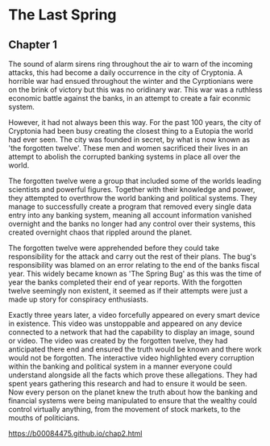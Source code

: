 # The Last Spring 



## Chapter 1

The sound of alarm sirens ring throughout the air to warn of the incoming attacks, this had become a daily occurrence in the city of Cryptonia. A horrible war had ensued throughout the winter and the Cyrptionians were on the brink of victory but this was no oridinary war. This war was a ruthless economic battle against the banks, in an attempt to create a fair econmic system.

However, it had not always been this way. For the past 100 years, the city of Cryptonia had been busy creating the closest thing to a Eutopia the world had ever seen. The city was founded in secret, by what is now known as 'the forgotten twelve'. These men and women sacrificed their lives in an attempt to abolish the corrupted banking systems in place all over the world.

The forgotten twelve were a group that included some of the worlds leading scientists and powerful figures. Together with their knowledge and power, they attempted to overthrow the world banking and political systems. They manage to successfully create a program that removed every single data entry into any banking system, meaning all account information vanished overnight and the banks no longer had any control over their systems, this created overnight chaos that rippled around the planet.

The forgotten twelve were apprehended before they could take responsibility for the attack and carry out the rest of their plans. The bug's responsibility was blamed on an error relating to the end of the banks fiscal year. This widely became known as 'The Spring Bug' as this was the time of year the banks completed their end of year reports. With the forgotten twelve seemingly non existent, it seemed as if their attempts were just a made up story for conspiracy enthusiasts.

Exactly three years later, a video forcefully appeared on every smart device in existence. This video was unstoppable and appeared on any device connected to a network that had the capability to display an image, sound or video. The video was created by the forgotten twelve, they had anticipated there end and ensured the truth would be known and there work would not be forgotten. The interactive video highlighted every corruption within the banking and political system in a manner everyone could understand alongside all the facts which prove these allegations. They had spent years gathering this research and had to ensure it would be seen. Now every person on the planet knew the truth about how the banking and financial systems were being manipulated to ensure that the wealthy could control virtually anything, from the movement of stock markets, to the mouths of politicians. 

https://b00084475.github.io/chap2.html
